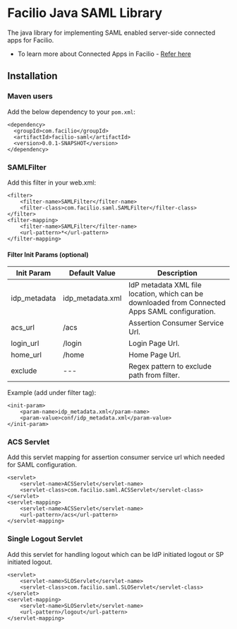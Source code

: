 # Facilio Java SAML Library

The java library for implementing SAML enabled server-side connected apps for Facilio.

- To learn more about Connected Apps in Facilio - [Refer here](https://guide.facilio.com/knowledge-base/connected-app/)

## Installation

### Maven users
Add the below dependency to your ```pom.xml```:

    <dependency>
      <groupId>com.facilio</groupId>
      <artifactId>facilio-saml</artifactId>
      <version>0.0.1-SNAPSHOT</version>
    </dependency>


### SAMLFilter

Add this filter in your web.xml:

```
<filter>
	<filter-name>SAMLFilter</filter-name>
	<filter-class>com.facilio.saml.SAMLFilter</filter-class>
</filter>
<filter-mapping>
	<filter-name>SAMLFilter</filter-name>
	<url-pattern>*</url-pattern>
</filter-mapping>
```

#### Filter Init Params (optional)

| Init Param  | Default Value | Description |
| ------------- | ------------- | ------------- |
| idp_metadata  | idp_metadata.xml  | IdP metadata XML file location, which can be downloaded from Connected Apps SAML configuration. |
| acs_url  | /acs  | Assertion Consumer Service Url. |
| login_url  | /login  | Login Page Url. |
| home_url  | /home  | Home Page Url. |
| exclude  | ---  | Regex pattern to exclude path from filter. |


Example (add under filter tag):

```
<init-param>
	<param-name>idp_metadata.xml</param-name>
	<param-value>conf/idp_metadata.xml</param-value>
</init-param>
```

### ACS Servlet

Add this servlet mapping for assertion consumer service url which needed for SAML configuration.

```
<servlet>
	<servlet-name>ACSServlet</servlet-name>
	<servlet-class>com.facilio.saml.ACSServlet</servlet-class>
</servlet>
<servlet-mapping>
	<servlet-name>ACSServlet</servlet-name>
	<url-pattern>/acs</url-pattern>
</servlet-mapping>
```

### Single Logout Servlet

Add this servlet for handling logout which can be IdP initiated logout or SP initiated logout.

```
<servlet>
	<servlet-name>SLOServlet</servlet-name>
	<servlet-class>com.facilio.saml.SLOServlet</servlet-class>
</servlet>
<servlet-mapping>
	<servlet-name>SLOServlet</servlet-name>
	<url-pattern>/logout</url-pattern>
</servlet-mapping>
```

